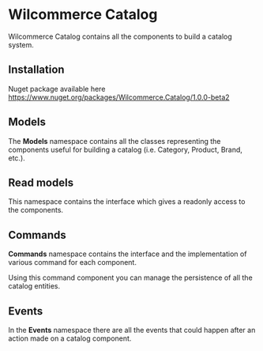 # Wilcommerce Catalog
Wilcommerce Catalog contains all the components to build a catalog system.

## Installation
Nuget package available here https://www.nuget.org/packages/Wilcommerce.Catalog/1.0.0-beta2

## Models
The **Models** namespace contains all the classes representing the components useful for building a catalog (i.e. Category, Product, Brand, etc.).

## Read models
This namespace contains the interface which gives a readonly access to the components.

## Commands
**Commands** namespace contains the interface and the implementation of various command for each component.

Using this command component you can manage the persistence of all the catalog entities.

## Events
In the **Events** namespace there are all the events that could happen after an action made on a catalog component.